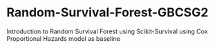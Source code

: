 # Random-Survival-Forest-GBCSG2
Introduction to Random Survival Forest using Scikit-Survival using Cox Proportional Hazards model as baseline
